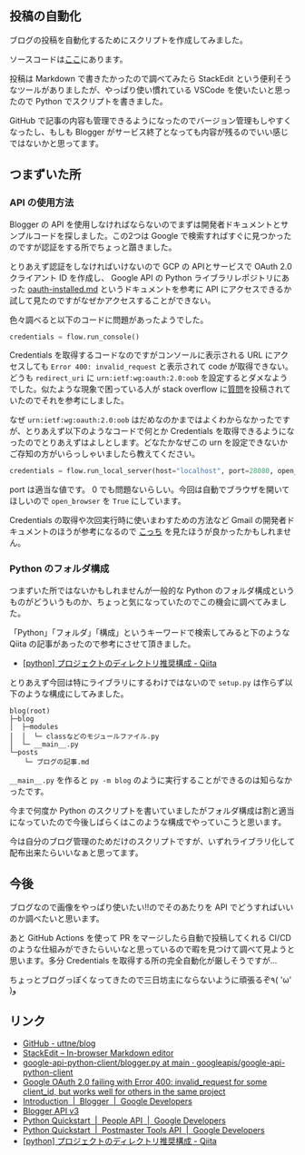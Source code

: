 <!--
blog-meta-data
title: 投稿スクリプトを公開
tags: 雑記,python
-->

## 投稿の自動化

ブログの投稿を自動化するためにスクリプトを作成してみました。

ソースコードは[ここ](https://github.com/uttne/blog)にあります。

投稿は Markdown で書きたかったので調べてみたら StackEdit という便利そうなツールがありましたが、やっぱり使い慣れている VSCode を使いたいと思ったので Python でスクリプトを書きました。

GitHub で記事の内容も管理できるようになったのでバージョン管理もしやすくなったし、もしも Blogger がサービス終了となっても内容が残るのでいい感じではないかと思ってます。

## つまずいた所

### API の使用方法

Blogger の API を使用しなければならないのでまずは開発者ドキュメントとサンプルコードを探しました。この2つは Google で検索すればすぐに見つかったのですが認証をする所でちょっと躓きました。

とりあえず認証をしなければいけないので GCP の APIとサービスで OAuth 2.0 クライアント ID を作成し、 Google API の Python ライブラリレポジトリにあった [oauth-installed.md](https://github.com/googleapis/google-api-python-client/blob/d1a255fcbeaa36f615cede720692fea2b9f894db/docs/oauth-installed.md) というドキュメントを参考に API にアクセスできるか試して見たのですがなぜかアクセスすることができない。

色々調べると以下のコードに問題があったようでした。

```python
credentials = flow.run_console()
```

Credentials を取得するコードなのですがコンソールに表示される URL にアクセスしても `Error 400: invalid_request` と表示されて code が取得できない。どうも `redirect_uri` に `urn:ietf:wg:oauth:2.0:oob` を設定するとダメなようでした。似たような現象で困っている人が stack overflow に[質問](https://stackoverflow.com/questions/71318804/google-oauth-2-0-failing-with-error-400-invalid-request-for-some-client-id-but)を投稿されていたのでそれを参考にしました。

なぜ `urn:ietf:wg:oauth:2.0:oob` はだめなのかまではよくわからなかったですが、とりあえず以下のようなコードで何とか Credentials を取得できるようになったのでとりあえずはよしとします。どなたかなぜこの urn を設定できないかご存知の方がいらっしゃいましたら教えてください。

```python
credentials = flow.run_local_server(host="localhost", port=28080, open_browser=True)
```

port は適当な値です。 0 でも問題ないらしい。今回は自動でブラウザを開いてほしいので `open_browser` を `True` にしています。

Credentials の取得や次回実行時に使いまわすための方法など Gmail の開発者ドキュメントのほうが参考になるので [こっち](https://developers.google.com/gmail/postmaster/quickstart/python) を見たほうが良かったかもしれません。

### Python のフォルダ構成

つまずいた所ではないかもしれませんが一般的な Python のフォルダ構成というものがどういうものか、ちょっと気になっていたのでこの機会に調べてみました。

「Python」「フォルダ」「構成」というキーワードで検索してみると下のような Qiita の記事があったので参考にさせて頂きました。

- [[python] プロジェクトのディレクトリ推奨構成 - Qiita](https://qiita.com/flcn-x/items/c866eec8824a3cd70fa8)

とりあえず今回は特にライブラリにするわけではないので `setup.py` は作らず以下のような構成にしてみました。

```text
blog(root)
├─blog
│  ├─modules
│  │  └─ classなどのモジュールファイル.py
│  └─ __main__.py
└─posts
　  └─ ブログの記事.md
```

`__main__.py` を作ると `py -m blog` のように実行することができるのは知らなかったです。

今まで何度か Python のスクリプトを書いていましたがフォルダ構成は割と適当になっていたので今後しばらくはこのような構成でやっていこうと思います。

今は自分のブログ管理のためだけのスクリプトですが、いずれライブラリ化して配布出来たらいいなぁと思ってます。

## 今後

ブログなので画像をやっぱり使いたい!!のでそのあたりを API でどうすればいいのか調べたいと思います。

あと GitHub Actions を使って PR をマージしたら自動で投稿してくれる CI/CD のような仕組みができたらいいなと思っているので暇を見つけて調べて見ようと思います。多分 Credentials を取得する所の完全自動化が厳しそうですが...

ちょっとブログっぽくなってきたので三日坊主にならないように頑張るぞ٩( 'ω' )و 

## リンク
- [GitHub - uttne/blog](https://github.com/uttne/blog)
- [StackEdit – In-browser Markdown editor](https://stackedit.io/)
- [google-api-python-client/blogger.py at main · googleapis/google-api-python-client](https://github.com/googleapis/google-api-python-client/blob/main/samples/blogger/blogger.py)
- [Google OAuth 2.0 failing with Error 400: invalid_request for some client_id, but works well for others in the same project](https://stackoverflow.com/questions/71318804/google-oauth-2-0-failing-with-error-400-invalid-request-for-some-client-id-but)
- [Introduction &nbsp;|&nbsp; Blogger &nbsp;|&nbsp; Google Developers](https://developers.google.com/blogger)
- [Blogger API v3](https://developers.google.com/resources/api-libraries/documentation/blogger/v3/python/latest/index.html)
- [Python Quickstart &nbsp;|&nbsp; People API &nbsp;|&nbsp; Google Developers](https://developers.google.com/people/quickstart/python)
- [Python Quickstart &nbsp;|&nbsp; Postmaster Tools API &nbsp;|&nbsp; Google Developers](https://developers.google.com/gmail/postmaster/quickstart/python)
- [[python] プロジェクトのディレクトリ推奨構成 - Qiita](https://qiita.com/flcn-x/items/c866eec8824a3cd70fa8)
